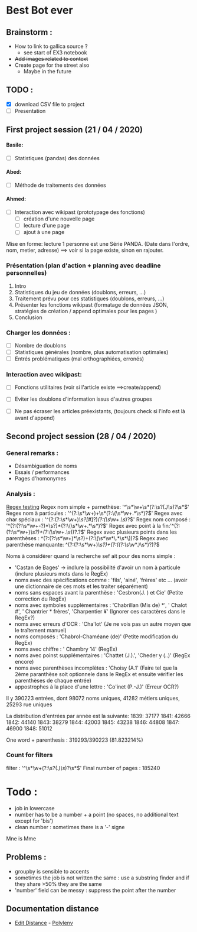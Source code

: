 # Best Bot ever

## Brainstorm :

- How to link to gallica source ?
    - see start of EX3 notebook
- ~~Add images related to context~~
- Create page for the street also
    - Maybe in the future

## TODO :

- [x] download CSV file to project
- [ ] Presentation

## First project session (21 / 04 / 2020)

#### Basile:
- [ ] Statistiques (pandas) des données

#### Abed:
- [ ] Méthode de traitements des données

#### Ahmed:
- [ ] Interaction avec wikipast (prototypage des fonctions)
    - [ ] création d'une nouvelle page
    - [ ] lecture d'une page
    - [ ] ajout à une page

Mise en forme:  lecture 1 personne est une Série PANDA. (Date dans l'ordre, nom, metier, adresse) ==> voir si la page existe, sinon en rajouter.

### Présentation (plan d'action + planning avec deadline personnelles)
1. Intro
1. Statistiques du jeu de données (doublons, erreurs, ...)
1. Traitement prévu pour ces statistiques (doublons, erreurs, ...)
1. Présenter les fonctions wikipast (formatage de données JSON, stratégies de création / append optimales pour les pages )
1. Conclusion


### Charger les données :

- [ ] Nombre de doublons
- [ ] Statistiques générales (nombre, plus automatisation optimales)
- [ ] Entrés problématiques (mal orthographiées, erronés)

### Interaction avec wikipast:

- [ ] Fonctions utilitaires (voir si l'article existe  ==>create/append)
- [ ] Eviter les doublons d'information issus d'autres groupes
- [ ] Ne pas écraser les articles préexistants, (toujours check si l'info est là avant d'append)


## Second project session (28 / 04 / 2020)

### General remarks :

- Désambiguation de noms
- Essais / performances
- Pages d'homonymes


### Analysis :

[Regex testing](https://regex101.com/r/osAamG/1)
Regex nom simple + parnethèse: '^\s*\w+\s*(?:\s?\(.*\)\s*)?\s*$'
Regex nom à particules : '^(?:\s*\w+)+\s*(?:\(\s*\w+.*\s*)?$'
Regex avec char spéciaux : '^(?:(?:\s*\w+)*\s?[#*]?)*(?:\(\s*\w+.*\s*)?$'
Regex nom composé : '^(?:(?:\s*\w+-?)*\s?)*(?:\(\s*\w+.*\s*)?$'
Regex avec point à la fin:'^(?:(?:\s*\w+)*\s?)+(?:\(\s*\w+\.*\s*\))?\.?$'
Regex avec plusieurs points dans les parenthèses : ^(?:(?:\s*\w+)*\s?)+(?:\(\s*\w*\.*\s*\))?$
Regex avec parenthèse manquante: ^(?:(?:\s*\w+)*\s?)+(?:\((?:\s*\w*\.*)*\s*\)?)?$


Noms à considérer quand la recherche sef ait pour des noms simple : 
- 'Castan de Bages' -> indlure la possibilité d'avoir un nom à particule (inclure plusieurs mots dans le RegEx)
- noms avec des spécifications comme : 'fils', 'ainé', 'frères' etc ... (avoir une dictionnaire de ces mots et les traiter séparément)
- noms sans espaces avant la parenthèse : 'Cesbron(J. ) et Cie' (Petite correction du RegEx)
- noms avec symboles supplémentaires : 'Chabrillan (Mis de) *', ' Chalot #', ' Chantrier * frères', 'Charpentier ¥' (Ignorer ces caractères dans le RegEx?)
- noms avec erreurs d'OCR : 'Cha'lot' (Je ne vois pas un autre moyen que le traîtement manuel)
- noms composés : 'Chabrol-Chaméane (de)' (Petite modification du RegEx)
- noms avec chiffre : ' Chambry 14' (RegEx)
- noms avec poinst supplémentaires : 'Chattet (J.).', 'Cheder y (..)' (RegEx encore)
- noms avec parenthèses incomplètes : 'Choisy (A.1' (Faire tel que la 2ème paranthèse soit optionnele dans le RegEx et ensuite vérifier les parenthèses de chaque entrée)
- appostrophes à la place d'une lettre : 'Co'inet (P.-J.)' (Erreur OCR?)

Il y 390223 entrées, dont 98072 noms uniques, 41282 métiers uniques, 25293 rue uniques

La distribution d'entrées par année est la suivante:
	1839: 37177
	1841: 42666
	1842: 44140
	1843: 38279
	1844: 42003
	1845: 43238
	1846: 44808
	1847: 46900
	1848: 51012

One word + parenthesis : 319293/390223 (81.823214%)

### Count for filters
filter : '^\s*\w+(?:\s?\(.*\)\s*)?\s*$'
Final number of pages : 185240

# Todo : 
- job in lowercase
- number has to be a number + a point (no spaces, no additional text except for 'bis')
- clean number : sometimes there is a '-' signe

Mne is Mme

## Problems :
- groupby is sensible to accents
- sometimes the job is not written the same : use a substring finder and if they share >50% they are the same
- 'number' field can be messy : suppress the point after the number

## Documentation distance

- [Edit Distance](https://github.com/roy-ht/editdistance)
- [Polylenv](https://github.com/fujimotos/polyleven)
